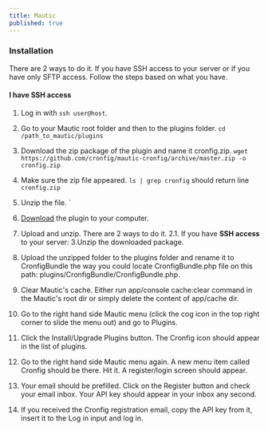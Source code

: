```yaml
---
title: Mautic
published: true
---
```


### Installation

There are 2 ways to do it. If you have SSH access to your server or if you have only SFTP access. Follow the steps based on what you have.

#### I have SSH access

1. Log in with `ssh user@host`.
2. Go to your Mautic root folder and then to the plugins folder. `cd /path_to_mautic/plugins`
3. Download the zip package of the plugin and name it cronfig.zip. `wget https://github.com/cronfig/mautic-cronfig/archive/master.zip -o cronfig.zip`
4. Make sure the zip file appeared. `ls | grep cronfig` should return line `cronfig.zip`
5. Unzip the file. `

1. [Download](https://cronfig.mautic.net/asset/1:mautic-cronfig-plugin) the plugin to your computer.
2. Upload and unzip. There are 2 ways to do it.
    2.1. If you have **SSH access** to your server:
    3.Unzip the downloaded package.
3. Upload the unzipped folder to the plugins folder and rename it to CronfigBundle the way you could locate CronfigBundle.php file on this path: plugins/CronfigBundle/CronfigBundle.php.
4. Clear Mautic's cache. Either run app/console cache:clear command in the Mautic's root dir or simply delete the content of app/cache dir.
5. Go to the right hand side Mautic menu (click the cog icon in the top right corner to slide the menu out) and go to Plugins.
6. Click the Install/Upgrade Plugins button. The Cronfig icon should appear in the list of plugins.
7. Go to the right hand side Mautic menu again. A new menu item called Cronfig should be there. Hit it. A register/login screen should appear.
8. Your email should be prefilled. Click on the Register button and check your email inbox. Your API key should appear in your inbox any second.
9. If you received the Cronfig registration email, copy the API key from it, insert it to the Log in input and log in.